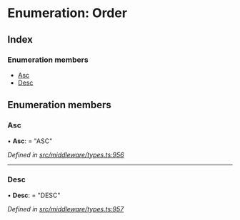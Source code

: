# Enumeration: Order

## Index

### Enumeration members

* [Asc](_src_middleware_types_.order.md#asc)
* [Desc](_src_middleware_types_.order.md#desc)

## Enumeration members

###  Asc

• **Asc**: = "ASC"

*Defined in [src/middleware/types.ts:956](https://github.com/PolymathNetwork/polymesh-sdk/blob/2aa4a44/src/middleware/types.ts#L956)*

___

###  Desc

• **Desc**: = "DESC"

*Defined in [src/middleware/types.ts:957](https://github.com/PolymathNetwork/polymesh-sdk/blob/2aa4a44/src/middleware/types.ts#L957)*
